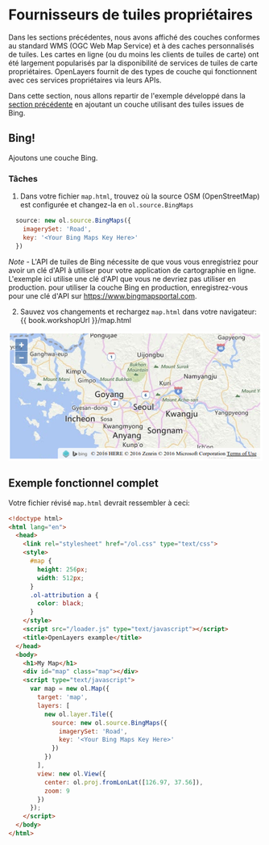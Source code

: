 # Fournisseurs de tuiles propriétaires

Dans les sections précédentes, nous avons affiché des couches conformes au standard  WMS (OGC Web Map Service) et à des caches personnalisés de tuiles. Les cartes en ligne (ou du moins les clients de tuiles de carte) ont été largement popularisés par la disponibilité de services de tuiles de carte propriétaires. OpenLayers fournit de des types de couche qui fonctionnent avec ces services propriétaires via leurs APIs.

Dans cette section, nous allons repartir  de l'exemple développé dans la [section précédente](cached.md) en ajoutant un couche utilisant des tuiles issues de Bing.

## Bing!

Ajoutons une couche Bing.

### Tâches

1. Dans votre fichier `map.html`, trouvez où la source OSM (OpenStreetMap) est configurée et changez-la en `ol.source.BingMaps`

  ```js
    source: new ol.source.BingMaps({
      imagerySet: 'Road',
      key: '<Your Bing Maps Key Here>'
    })
  ```
  *Note* - L'API de tuiles de Bing nécessite de que vous vous enregistriez pour avoir un clé d'API à utiliser pour votre application de cartographie en ligne.  L'exemple ici utilise une clé d'API que vous ne devriez pas utiliser en production.  pour utiliser la couche Bing en production, enregistrez-vous pour une clé d'API sur https://www.bingmapsportal.com.

2.  Sauvez vos changements et rechargez `map.html` dans votre navigateur: {{ book.workshopUrl }}/map.html

  ![Une carte avec des tuiles d'un source de Bing Maps](proprietary1.png)

## Exemple fonctionnel complet

Votre fichier révisé `map.html` devrait ressembler à ceci:

```html
<!doctype html>
<html lang="en">
  <head>
    <link rel="stylesheet" href="/ol.css" type="text/css">
    <style>
      #map {
        height: 256px;
        width: 512px;
      }
      .ol-attribution a {
        color: black;
      }
    </style>
    <script src="/loader.js" type="text/javascript"></script>
    <title>OpenLayers example</title>
  </head>
  <body>
    <h1>My Map</h1>
    <div id="map" class="map"></div>
    <script type="text/javascript">
      var map = new ol.Map({
        target: 'map',
        layers: [
          new ol.layer.Tile({
            source: new ol.source.BingMaps({
              imagerySet: 'Road',
              key: '<Your Bing Maps Key Here>'
            })
          })
        ],
        view: new ol.View({
          center: ol.proj.fromLonLat([126.97, 37.56]),
          zoom: 9
        })
      });
    </script>
  </body>
</html>
```
